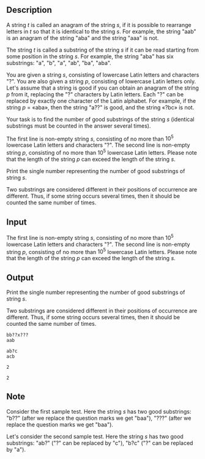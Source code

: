 ## Description

<div><p>A string <span class="tex-span"><i>t</i></span> is called an <span class="tex-font-style-it">anagram</span> of the string <span class="tex-span"><i>s</i></span>, if it is possible to rearrange letters in <span class="tex-span"><i>t</i></span> so that it is identical to the string <span class="tex-span"><i>s</i></span>. For example, the string "<span class="tex-font-style-tt">aab</span>" is an anagram of the string "<span class="tex-font-style-tt">aba</span>" and the string "<span class="tex-font-style-tt">aaa</span>" is not.</p><p>The string <span class="tex-span"><i>t</i></span> is called a <span class="tex-font-style-it">substring</span> of the string <span class="tex-span"><i>s</i></span> if it can be read starting from some position in the string <span class="tex-span"><i>s</i></span>. For example, the string "<span class="tex-font-style-tt">aba</span>" has six substrings: "<span class="tex-font-style-tt">a</span>", "<span class="tex-font-style-tt">b</span>", "<span class="tex-font-style-tt">a</span>", "<span class="tex-font-style-tt">ab</span>", "<span class="tex-font-style-tt">ba</span>", "<span class="tex-font-style-tt">aba</span>".</p><p>You are given a string <span class="tex-span"><i>s</i></span>, consisting of lowercase Latin letters and characters "<span class="tex-font-style-tt">?</span>". You are also given a string <span class="tex-span"><i>p</i></span>, consisting of lowercase Latin letters only. Let's assume that a string is <span class="tex-font-style-it">good</span> if you can obtain an anagram of the string <span class="tex-span"><i>p</i></span> from it, replacing the "<span class="tex-font-style-tt">?</span>" characters by Latin letters. Each "<span class="tex-font-style-tt">?</span>" can be replaced by exactly one character of the Latin alphabet. For example, if the string <span class="tex-span"><i>p</i></span> = «<span class="tex-font-style-tt">aba</span>», then the string "<span class="tex-font-style-tt">a??</span>" is good, and the string «<span class="tex-font-style-tt">?bc</span>» is not. </p><p>Your task is to find the number of good substrings of the string <span class="tex-span"><i>s</i></span> (identical substrings must be counted in the answer several times).</p></div><div class="input-specification"><p>The first line is non-empty string <span class="tex-span"><i>s</i></span>, consisting of no more than <span class="tex-span">10<sup class="upper-index">5</sup></span> lowercase Latin letters and characters "<span class="tex-font-style-tt">?</span>". The second line is non-empty string <span class="tex-span"><i>p</i></span>, consisting of no more than <span class="tex-span">10<sup class="upper-index">5</sup></span> lowercase Latin letters. Please note that the length of the string <span class="tex-span"><i>p</i></span> can exceed the length of the string <span class="tex-span"><i>s</i></span>.</p></div><div class="output-specification"><p>Print the single number representing the number of good substrings of string <span class="tex-span"><i>s</i></span>.</p><p>Two substrings are considered different in their positions of occurrence are different. Thus, if some string occurs several times, then it should be counted the same number of times.</p></div>

## Input

<p>The first line is non-empty string <span class="tex-span"><i>s</i></span>, consisting of no more than <span class="tex-span">10<sup class="upper-index">5</sup></span> lowercase Latin letters and characters "<span class="tex-font-style-tt">?</span>". The second line is non-empty string <span class="tex-span"><i>p</i></span>, consisting of no more than <span class="tex-span">10<sup class="upper-index">5</sup></span> lowercase Latin letters. Please note that the length of the string <span class="tex-span"><i>p</i></span> can exceed the length of the string <span class="tex-span"><i>s</i></span>.</p>

## Output

<p>Print the single number representing the number of good substrings of string <span class="tex-span"><i>s</i></span>.</p><p>Two substrings are considered different in their positions of occurrence are different. Thus, if some string occurs several times, then it should be counted the same number of times.</p>





```input1
bb??x???
aab

```




```input2
ab?c
acb

```




```output1
2

```




```output2
2

```



## Note

<p>Consider the first sample test. Here the string <span class="tex-span"><i>s</i></span> has two good substrings: "<span class="tex-font-style-tt">b??</span>" (after we replace the question marks we get "<span class="tex-font-style-tt">baa</span>"), "<span class="tex-font-style-tt">???</span>" (after we replace the question marks we get "<span class="tex-font-style-tt">baa</span>").</p><p>Let's consider the second sample test. Here the string <span class="tex-span"><i>s</i></span> has two good substrings: "<span class="tex-font-style-tt">ab?</span>" ("<span class="tex-font-style-tt">?</span>" can be replaced by "<span class="tex-font-style-tt">c</span>"), "<span class="tex-font-style-tt">b?c</span>" ("<span class="tex-font-style-tt">?</span>" can be replaced by "<span class="tex-font-style-tt">a</span>").</p>
